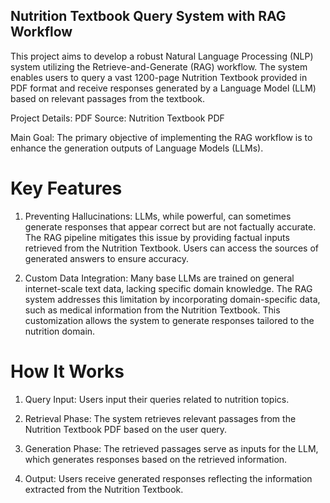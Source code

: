 ## Nutrition Textbook Query System with RAG Workflow
This project aims to develop a robust Natural Language Processing (NLP) system utilizing the Retrieve-and-Generate (RAG) workflow. The system enables users to query a vast 1200-page Nutrition Textbook provided in PDF format and receive responses generated by a Language Model (LLM) based on relevant passages from the textbook.

Project Details:
PDF Source: Nutrition Textbook PDF

Main Goal: The primary objective of implementing the RAG workflow is to enhance the generation outputs of Language Models (LLMs).

# Key Features
1. Preventing Hallucinations:
LLMs, while powerful, can sometimes generate responses that appear correct but are not factually accurate. The RAG pipeline mitigates this issue by providing factual inputs retrieved from the Nutrition Textbook. Users can access the sources of generated answers to ensure accuracy.

2. Custom Data Integration:
Many base LLMs are trained on general internet-scale text data, lacking specific domain knowledge. The RAG system addresses this limitation by incorporating domain-specific data, such as medical information from the Nutrition Textbook. This customization allows the system to generate responses tailored to the nutrition domain.

# How It Works

1. Query Input:
Users input their queries related to nutrition topics.

2. Retrieval Phase:
The system retrieves relevant passages from the Nutrition Textbook PDF based on the user query.

3. Generation Phase:
The retrieved passages serve as inputs for the LLM, which generates responses based on the retrieved information.

4. Output:
Users receive generated responses reflecting the information extracted from the Nutrition Textbook.
